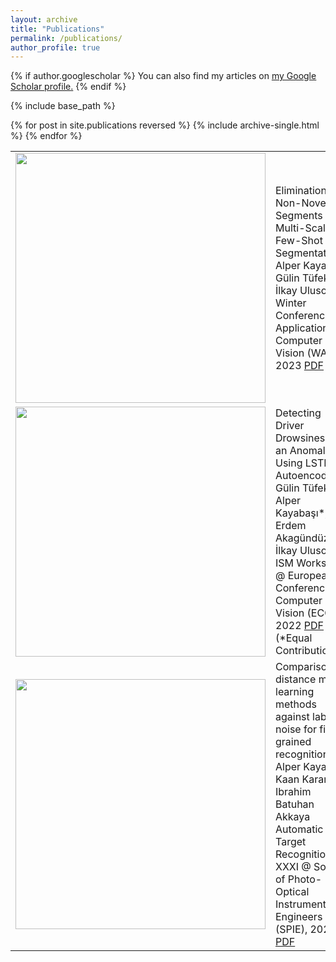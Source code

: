 ```yaml
---
layout: archive
title: "Publications"
permalink: /publications/
author_profile: true
---
```


{% if author.googlescholar %}
  You can also find my articles on <u><a href="{{author.googlescholar}}">my Google Scholar profile</a>.</u>
{% endif %}

{% include base_path %}

{% for post in site.publications reversed %}
  {% include archive-single.html %}
{% endfor %}




<table><tr>
 <td valign="center"><img width="400" src="https://alpoler.github.io/images/a.JPG" /></td> 
  <td valign="center"> Elimination of Non-Novel Segments at Multi-Scale for Few-Shot Segmentation <br \> 
    Alper Kayabaşı, Gülin Tüfekci, İlkay Ulusoy <br \>
    Winter Conference on Applications of Computer Vision (WACV), 2023 <a href = https://arxiv.org/pdf/2211.02300.pdf> PDF </a> 
  </td> 
</tr>
<tr>
  <td valign="center"> <img width="400" src="https://alpoler.github.io/images/arch.png" /> </td> 
  <td> Detecting Driver Drowsiness as an Anomaly Using LSTM Autoencoders 
    <br \>  Gülin Tüfekci*, Alper Kayabaşı*, Erdem Akagündüz, İlkay Ulusoy 
    <br \>    ISM Workshop @ European Conference on Computer Vision (ECCV), 2022 <a href= "https://arxiv.org/abs/2209.05269">PDF</a> <br \>(*Equal Contribution) 
  </td>

<tr>
 <td valign="center"> <img width="400" src="https://alpoler.github.io/images/d.JPG"> </td> 
 <td> Comparison of distance metric learning methods against label noise for fine-grained recognition
    <br \>  Alper Kayabaşı, Kaan Karaman, Ibrahim Batuhan Akkaya
    <br \> Automatic Target Recognition XXXI @ Society of Photo-Optical Instrumentation Engineers (SPIE), 2021 <a href= "https://www.spiedigitallibrary.org/conference-proceedings-of-spie/11729/117290F/Comparison-of-distance-metric-learning-methods-against-label-noise-for/10.1117/12.2587246.short?SSO=1">PDF</a>
  </td>
</tr>




